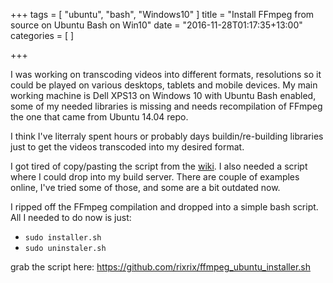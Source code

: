 +++
tags = [
    "ubuntu",
    "bash",
    "Windows10"
]
title = "Install FFmpeg from source on Ubuntu Bash on Win10"
date = "2016-11-28T01:17:35+13:00"
categories = [
]

+++

I was working on transcoding videos into different formats, resolutions so it could be played on various desktops, tablets and mobile devices.
My main working machine is Dell XPS13 on Windows 10 with Ubuntu Bash enabled, some of my needed libraries is missing and needs recompilation of FFmpeg the one
that came from Ubuntu 14.04 repo.

I think I've literraly spent hours or probably days buildin/re-building libraries just to get the videos transcoded into my desired format.

I got tired of copy/pasting the script from the [wiki](https://trac.ffmpeg.org/wiki/CompilationGuide/Ubuntu). I also needed a script where I could drop into my build server.
There are couple of examples online, I've tried some of those, and some are a bit outdated now.

I ripped off the FFmpeg compilation and dropped into a simple bash script. All I needed to do now is just:

* `sudo installer.sh`
* `sudo uninstaler.sh`

grab the script here: https://github.com/rixrix/ffmpeg_ubuntu_installer.sh


